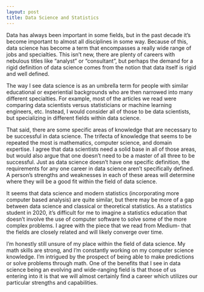 ```yaml
---
layout: post
title: Data Science and Statistics
---
```


Data has always been important in some fields, but in the past decade it’s become important to almost all disciplines in some way. Because of this, data science has become a term that encompasses a really wide range of jobs and specialties. This isn’t new, there are plenty of careers with nebulous titles like “analyst” or “consultant”, but perhaps the demand for a rigid definition of data science comes from the notion that data itself is rigid and well defined.

The way I see data science is as an umbrella term for people with similar educational or experiential backgrounds who are then narrowed into many different specialties. For example, most of the articles we read were comparing data scientists versus statisticians or machine learning engineers, etc. Instead, I would consider all of those to be data scientists, but specializing in different fields within data science.

That said, there are some specific areas of knowledge that are necessary to be successful in data science. The trifecta of knowledge that seems to be repeated the most is mathematics, computer science, and domain expertise. I agree that data scientists need a solid base in all of those areas, but would also argue that one doesn’t need to be a master of all three to be successful. Just as data science doesn’t have one specific definition, the requirements for any one career in data science aren’t specifically defined. A person’s strengths and weaknesses in each of these areas will determine where they will be a good fit within the field of data science.

It seems that data science and modern statistics (incorporating more computer based analysis) are quite similar, but there may be more of a gap between data science and classical or theoretical statistics. As a statistics student in 2020, it’s difficult for me to imagine a statistics education that doesn’t involve the use of computer software to solve some of the more complex problems. I agree with the piece that we read from Medium- that the fields are closely related and will likely converge over time.

I’m honestly still unsure of my place within the field of data science. My math skills are strong, and I’m constantly working on my computer science knowledge. I’m intrigued by the prospect of being able to make predictions or solve problems through math. One of the benefits that I see in data science being an evolving and wide-ranging field is that those of us entering into it is that we will almost certainly find a career which utilizes our particular strengths and capabilities. 
